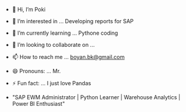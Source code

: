 - 👋 Hi, I’m Poki
- 👀 I’m interested in ... Developing reports for SAP
- 🌱 I’m currently learning ... Pythone coding
- 💞️ I’m looking to collaborate on ...
- 📫 How to reach me ... boyan.bk@gmail.com
- 😄 Pronouns: ... Mr.
- ⚡ Fun fact: ... I just love Pandas

- "SAP EWM Administrator | Python Learner | Warehouse Analytics | Power BI Enthusiast"

<!---
poki224/poki224 is a ✨ special ✨ repository because its `README.md` (this file) appears on your GitHub profile.
You can click the Preview link to take a look at your changes.
--->
